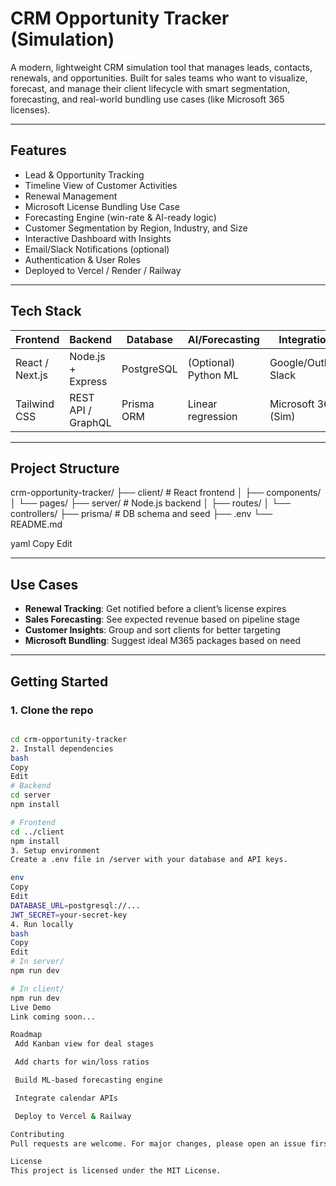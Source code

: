 # CRM Opportunity Tracker (Simulation)

A modern, lightweight CRM simulation tool that manages leads, contacts, renewals, and opportunities. Built for sales teams who want to visualize, forecast, and manage their client lifecycle with smart segmentation, forecasting, and real-world bundling use cases (like Microsoft 365 licenses).

---

## Features

- Lead & Opportunity Tracking  
- Timeline View of Customer Activities  
- Renewal Management  
- Microsoft License Bundling Use Case  
- Forecasting Engine (win-rate & AI-ready logic)  
- Customer Segmentation by Region, Industry, and Size  
- Interactive Dashboard with Insights  
- Email/Slack Notifications (optional)  
- Authentication & User Roles  
- Deployed to Vercel / Render / Railway  

---

## Tech Stack

| Frontend            | Backend               | Database     | AI/Forecasting     | Integrations        |
|---------------------|-----------------------|--------------|--------------------|----------------------|
| React / Next.js     | Node.js + Express     | PostgreSQL   | (Optional) Python ML | Google/Outlook, Slack |
| Tailwind CSS        | REST API / GraphQL    | Prisma ORM   | Linear regression   | Microsoft 365 (Sim)  |

---

## Project Structure

crm-opportunity-tracker/
├── client/ # React frontend
│ ├── components/
│ └── pages/
├── server/ # Node.js backend
│ ├── routes/
│ └── controllers/
├── prisma/ # DB schema and seed
├── .env
└── README.md

yaml
Copy
Edit

---

## Use Cases

- **Renewal Tracking**: Get notified before a client’s license expires  
- **Sales Forecasting**: See expected revenue based on pipeline stage  
- **Customer Insights**: Group and sort clients for better targeting  
- **Microsoft Bundling**: Suggest ideal M365 packages based on need  

---

## Getting Started

### 1. Clone the repo

```bash

cd crm-opportunity-tracker
2. Install dependencies
bash
Copy
Edit
# Backend
cd server
npm install

# Frontend
cd ../client
npm install
3. Setup environment
Create a .env file in /server with your database and API keys.

env
Copy
Edit
DATABASE_URL=postgresql://...
JWT_SECRET=your-secret-key
4. Run locally
bash
Copy
Edit
# In server/
npm run dev

# In client/
npm run dev
Live Demo
Link coming soon...

Roadmap
 Add Kanban view for deal stages

 Add charts for win/loss ratios

 Build ML-based forecasting engine

 Integrate calendar APIs

 Deploy to Vercel & Railway

Contributing
Pull requests are welcome. For major changes, please open an issue first to discuss what you would like to change.

License
This project is licensed under the MIT License.

